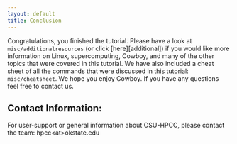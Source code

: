 ```yaml
---
layout: default
title: Conclusion
---
```




Congratulations, you finished the tutorial. Please have a look at `misc/additionalresources` (or click [here][additional]) if you would like more information on Linux, supercomputing, Cowboy, and many of the other topics that were covered in this tutorial. We have also included a cheat sheet of all the commands that were discussed in this tutorial: `misc/cheatsheet`. We hope you enjoy Cowboy. If you have any questions feel free to contact us.


Contact Information:
--------------------

For user-support or general information about OSU-HPCC, please contact the team:
hpcc\<at\>okstate.edu

